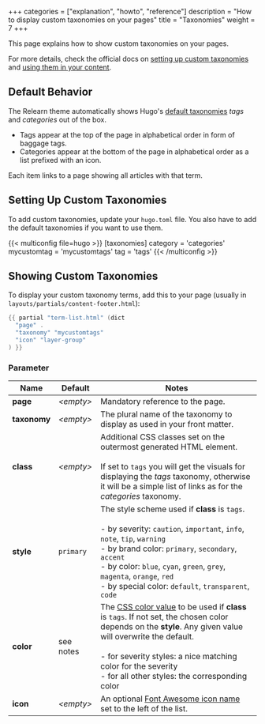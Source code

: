 +++
categories = ["explanation", "howto", "reference"]
description = "How to display custom taxonomies on your pages"
title = "Taxonomies"
weight = 7
+++

This page explains how to show custom taxonomies on your pages.

For more details, check the official docs on [setting up custom taxonomies](https://gohugo.io/content-management/taxonomies/#configure-taxonomies) and [using them in your content](https://gohugo.io/content-management/taxonomies/#assign-terms-to-content).

## Default Behavior

The Relearn theme automatically shows Hugo's [default taxonomies](https://gohugo.io/content-management/taxonomies/#default-taxonomies) _tags_ and _categories_ out of the box.

- Tags appear at the top of the page in alphabetical order in form of baggage tags.
- Categories appear at the bottom of the page in alphabetical order as a list prefixed with an icon.

Each item links to a page showing all articles with that term.

## Setting Up Custom Taxonomies

To add custom taxonomies, update your `hugo.toml` file. You also have to add the default taxonomies if you want to use them.

{{< multiconfig file=hugo >}}
[taxonomies]
  category = 'categories'
  mycustomtag = 'mycustomtags'
  tag = 'tags'
{{< /multiconfig >}}

## Showing Custom Taxonomies

To display your custom taxonomy terms, add this to your page (usually in `layouts/partials/content-footer.html`):

````go
{{ partial "term-list.html" (dict
  "page" .
  "taxonomy" "mycustomtags"
  "icon" "layer-group"
) }}
````

### Parameter

| Name                  | Default         | Notes       |
|-----------------------|-----------------|-------------|
| **page**              | _&lt;empty&gt;_ | Mandatory reference to the page. |
| **taxonomy**          | _&lt;empty&gt;_ | The plural name of the taxonomy to display as used in your front matter. |
| **class**             | _&lt;empty&gt;_ | Additional CSS classes set on the outermost generated HTML element.<br><br>If set to `tags` you will get the visuals for displaying the _tags_ taxonomy, otherwise it will be a simple list of links as for the _categories_ taxonomy. |
| **style**             | `primary`       | The style scheme used if **class** is `tags`.<br><br>- by severity: `caution`, `important`, `info`, `note`, `tip`, `warning`<br>- by brand color: `primary`, `secondary`, `accent`<br>- by color: `blue`, `cyan`, `green`, `grey`, `magenta`, `orange`, `red`<br>- by special color: `default`, `transparent`, `code` |
| **color**             | see notes       | The [CSS color value](https://developer.mozilla.org/en-US/docs/Web/CSS/color_value) to be used if **class** is `tags`. If not set, the chosen color depends on the **style**. Any given value will overwrite the default.<br><br>- for severity styles: a nice matching color for the severity<br>- for all other styles: the corresponding color |
| **icon**              | _&lt;empty&gt;_ | An optional [Font Awesome icon name](shortcodes/icon#finding-an-icon) set to the left of the list. |
